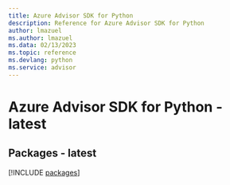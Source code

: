 ```yaml
---
title: Azure Advisor SDK for Python
description: Reference for Azure Advisor SDK for Python
author: lmazuel
ms.author: lmazuel
ms.data: 02/13/2023
ms.topic: reference
ms.devlang: python
ms.service: advisor
---
```

# Azure Advisor SDK for Python - latest
## Packages - latest
[!INCLUDE [packages](advisor-index.md)]